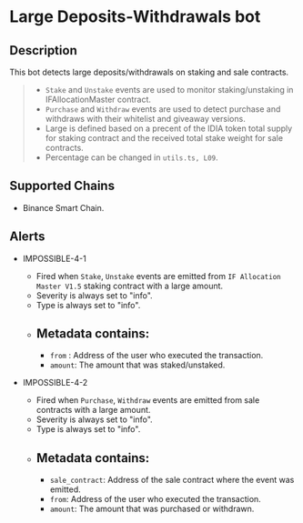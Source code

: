 # Large Deposits-Withdrawals bot

## Description

This bot detects large deposits/withdrawals on staking and sale contracts.

> - `Stake` and `Unstake` events are used to monitor staking/unstaking in IFAllocationMaster contract.
> - `Purchase` and `Withdraw` events are used to detect purchase and withdraws with their whitelist and giveaway versions.
> - Large is defined based on a precent of the IDIA token total supply for staking contract and the received total stake weight for sale contracts.
> - Percentage can be changed in `utils.ts, L09`.

## Supported Chains

- Binance Smart Chain.

## Alerts

- IMPOSSIBLE-4-1

  - Fired when `Stake`, `Unstake` events are emitted from `IF Allocation Master V1.5` staking contract with a large amount.
  - Severity is always set to "info".
  - Type is always set to "info".
  - ## Metadata contains:
    - `from` : Address of the user who executed the transaction.
    -  `amount`: The amount that was staked/unstaked.

- IMPOSSIBLE-4-2
  - Fired when `Purchase`, `Withdraw` events are emitted from sale contracts with a large amount.
  - Severity is always set to "info".
  - Type is always set to "info".
  - ## Metadata contains:
    - `sale_contract`: Address of the sale contract where the event was emitted.
    - `from`: Address of the user who executed the transaction.
    - `amount`: The amount that was purchased or withdrawn.
